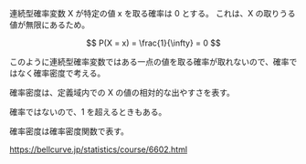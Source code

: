 連続型確率変数 X が特定の値 x を取る確率は 0 とする。
これは、X の取りうる値が無限にあるため。

$$
P(X = x) = \frac{1}{\infty} = 0
$$

このように連続型確率変数ではある一点の値を取る確率が取れないので、確率ではなく確率密度で考える。

確率密度は、定義域内での X の値の相対的な出やすさを表す。

確率ではないので、1 を超えるときもある。

確率密度は確率密度関数で表す。

https://bellcurve.jp/statistics/course/6602.html
